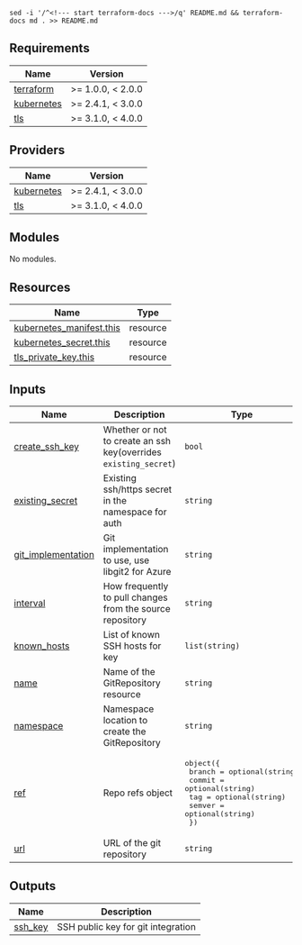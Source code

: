 `sed -i '/^<!--- start terraform-docs --->/q' README.md && terraform-docs md . >> README.md`

<!--- start terraform-docs --->

## Requirements

| Name                                                                        | Version           |
| --------------------------------------------------------------------------- | ----------------- |
| <a name="requirement_terraform"></a> [terraform](#requirement_terraform)    | >= 1.0.0, < 2.0.0 |
| <a name="requirement_kubernetes"></a> [kubernetes](#requirement_kubernetes) | >= 2.4.1, < 3.0.0 |
| <a name="requirement_tls"></a> [tls](#requirement_tls)                      | >= 3.1.0, < 4.0.0 |

## Providers

| Name                                                                  | Version           |
| --------------------------------------------------------------------- | ----------------- |
| <a name="provider_kubernetes"></a> [kubernetes](#provider_kubernetes) | >= 2.4.1, < 3.0.0 |
| <a name="provider_tls"></a> [tls](#provider_tls)                      | >= 3.1.0, < 4.0.0 |

## Modules

No modules.

## Resources

| Name                                                                                                                    | Type     |
| ----------------------------------------------------------------------------------------------------------------------- | -------- |
| [kubernetes_manifest.this](https://registry.terraform.io/providers/hashicorp/kubernetes/latest/docs/resources/manifest) | resource |
| [kubernetes_secret.this](https://registry.terraform.io/providers/hashicorp/kubernetes/latest/docs/resources/secret)     | resource |
| [tls_private_key.this](https://registry.terraform.io/providers/hashicorp/tls/latest/docs/resources/private_key)         | resource |

## Inputs

| Name                                                                                    | Description                                                      | Type                                                                                                                                            | Default                                | Required |
| --------------------------------------------------------------------------------------- | ---------------------------------------------------------------- | ----------------------------------------------------------------------------------------------------------------------------------------------- | -------------------------------------- | :------: |
| <a name="input_create_ssh_key"></a> [create_ssh_key](#input_create_ssh_key)             | Whether or not to create an ssh key(overrides `existing_secret`) | `bool`                                                                                                                                          | `false`                                |    no    |
| <a name="input_existing_secret"></a> [existing_secret](#input_existing_secret)          | Existing ssh/https secret in the namespace for auth              | `string`                                                                                                                                        | `null`                                 |    no    |
| <a name="input_git_implementation"></a> [git_implementation](#input_git_implementation) | Git implementation to use, use libgit2 for Azure                 | `string`                                                                                                                                        | `"go-git"`                             |    no    |
| <a name="input_interval"></a> [interval](#input_interval)                               | How frequently to pull changes from the source repository        | `string`                                                                                                                                        | `"1m0s"`                               |    no    |
| <a name="input_known_hosts"></a> [known_hosts](#input_known_hosts)                      | List of known SSH hosts for key                                  | `list(string)`                                                                                                                                  | `[]`                                   |    no    |
| <a name="input_name"></a> [name](#input_name)                                           | Name of the GitRepository resource                               | `string`                                                                                                                                        | n/a                                    |   yes    |
| <a name="input_namespace"></a> [namespace](#input_namespace)                            | Namespace location to create the GitRepository                   | `string`                                                                                                                                        | `"flux-system"`                        |    no    |
| <a name="input_ref"></a> [ref](#input_ref)                                              | Repo refs object                                                 | <pre>object({<br> branch = optional(string)<br> commit = optional(string)<br> tag = optional(string)<br> semver = optional(string)<br> })</pre> | <pre>{<br> "branch": "main"<br>}</pre> |    no    |
| <a name="input_url"></a> [url](#input_url)                                              | URL of the git repository                                        | `string`                                                                                                                                        | n/a                                    |   yes    |

## Outputs

| Name                                                     | Description                        |
| -------------------------------------------------------- | ---------------------------------- |
| <a name="output_ssh_key"></a> [ssh_key](#output_ssh_key) | SSH public key for git integration |
